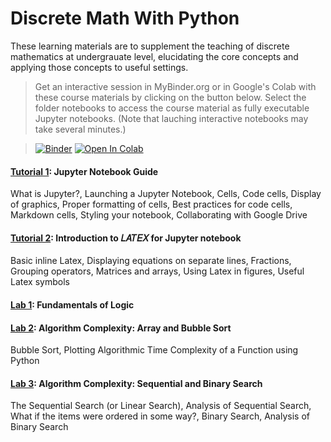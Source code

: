 # Discrete Math With Python
These learning materials are to supplement the teaching of discrete mathematics at undergrauate level, elucidating the core concepts and applying those concepts to useful settings. 

> Get an interactive session in MyBinder.org or in Google's Colab with these course materials by clicking on the button below. Select the folder notebooks to access the course material as fully executable Jupyter notebooks. (Note that lauching interactive notebooks may take several minutes.) 

>[![Binder](https://mybinder.org/badge_logo.svg)](https://mybinder.org/v2/gh/bkimo/discrete-math-with-python/master) 
 [![Open In Colab](https://colab.research.google.com/assets/colab-badge.svg)](https://colab.research.google.com/github/bkimo/discrete-math-with-python)

#### [Tutorial 1](tutorial_1_jupyter_notebook.ipynb): Jupyter Notebook Guide 
What is Jupyter?, Launching a Jupyter Notebook, Cells, Code cells, Display of graphics, Proper formatting of cells, Best practices for code cells, Markdown cells, Styling your notebook, Collaborating with Google Drive

#### [Tutorial 2](tutorial_2_Latex.ipynb): Introduction to 𝐿𝐴𝑇𝐸𝑋 for Jupyter notebook
Basic inline Latex, Displaying equations on separate lines, Fractions, Grouping operators, Matrices and arrays, Using Latex in figures, Useful Latex symbols

#### [Lab 1](lab1-truth_table.ipynb): Fundamentals of Logic

#### [Lab 2](lab2-bubble-sort.ipynb): Algorithm Complexity: Array and Bubble Sort
Bubble Sort, Plotting Algorithmic Time Complexity of a Function using Python

#### [Lab 3](lab3-sequential-and-binary-search.ipynb): Algorithm Complexity: Sequential and Binary Search
The Sequential Search (or Linear Search), Analysis of Sequential Search, What if the items were ordered in some way?, Binary Search, Analysis of Binary Search
